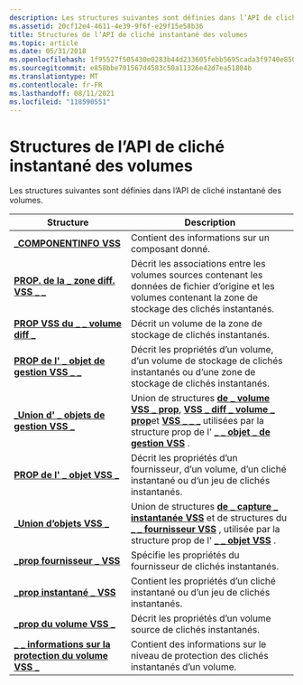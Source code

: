 ```yaml
---
description: Les structures suivantes sont définies dans l’API de cliché instantané des volumes.
ms.assetid: 20cf12e4-4611-4e39-9f6f-e29f15e58b36
title: Structures de l’API de cliché instantané des volumes
ms.topic: article
ms.date: 05/31/2018
ms.openlocfilehash: 1f95527f505430e0283b44d233605febb5695cada3f9740e850945f58e751f3e
ms.sourcegitcommit: e858bbe701567d4583c50a11326e42d7ea51804b
ms.translationtype: MT
ms.contentlocale: fr-FR
ms.lasthandoff: 08/11/2021
ms.locfileid: "118590551"
---
```

# <a name="volume-shadow-copy-api-structures"></a>Structures de l’API de cliché instantané des volumes

Les structures suivantes sont définies dans l’API de cliché instantané des volumes.



| Structure                                                           | Description                                                                                                                                                                                                                                                         |
|---------------------------------------------------------------------|---------------------------------------------------------------------------------------------------------------------------------------------------------------------------------------------------------------------------------------------------------------------|
| [**\_COMPONENTINFO VSS**](/windows/desktop/api/VsBackup/ns-vsbackup-vss_componentinfo)                     | Contient des informations sur un composant donné.                                                                                                                                                                                                                       |
| [**PROP. de la \_ zone diff. VSS \_ \_**](/windows/desktop/api/VsMgmt/ns-vsmgmt-vss_diff_area_prop)                 | Décrit les associations entre les volumes sources contenant les données de fichier d’origine et les volumes contenant la zone de stockage des clichés instantanés.                                                                                                                                |
| [**PROP VSS du \_ \_ volume diff \_**](/windows/desktop/api/VsMgmt/ns-vsmgmt-vss_diff_volume_prop)             | Décrit un volume de la zone de stockage de clichés instantanés.                                                                                                                                                                                                                        |
| [**PROP de l' \_ objet de gestion VSS \_ \_**](/windows/desktop/api/VsMgmt/ns-vsmgmt-vss_mgmt_object_prop)             | Décrit les propriétés d’un volume, d’un volume de stockage de clichés instantanés ou d’une zone de stockage de clichés instantanés.                                                                                                                                                                    |
| [**\_Union d' \_ objets de gestion VSS \_**](/windows/desktop/api/VsMgmt/ns-vsmgmt-__midl___midl_itf_vsmgmt_0000_0000_0001)           | Union de structures [**de \_ volume VSS \_ prop**](/windows/desktop/api/VsMgmt/ns-vsmgmt-vss_volume_prop), [**VSS \_ diff \_ volume \_ prop**](/windows/desktop/api/VsMgmt/ns-vsmgmt-vss_diff_volume_prop)et [**VSS \_ \_ \_**](/windows/desktop/api/VsMgmt/ns-vsmgmt-vss_diff_area_prop) utilisées par la structure prop de l' [**\_ \_ objet \_ de gestion VSS**](/windows/desktop/api/VsMgmt/ns-vsmgmt-vss_mgmt_object_prop) . |
| [**PROP de l' \_ objet VSS \_**](/windows/desktop/api/Vss/ns-vss-vss_object_prop)                        | Décrit les propriétés d’un fournisseur, d’un volume, d’un cliché instantané ou d’un jeu de clichés instantanés.                                                                                                                                                                                    |
| [**\_Union d’objets VSS \_**](/windows/desktop/api/Vss/ns-vss-__midl___midl_itf_vss_0000_0000_0001)                      | Union de structures [**de \_ capture \_ instantanée VSS**](/windows/desktop/api/Vss/ns-vss-vss_snapshot_prop) et de structures du [**\_ \_ fournisseur VSS**](/windows/desktop/api/Vss/ns-vss-vss_provider_prop) , utilisée par la structure prop de l' [**\_ \_ objet VSS**](/windows/desktop/api/Vss/ns-vss-vss_object_prop) .                                                                    |
| [**\_prop fournisseur \_ VSS**](/windows/desktop/api/Vss/ns-vss-vss_provider_prop)                    | Spécifie les propriétés du fournisseur de clichés instantanés.                                                                                                                                                                                                                          |
| [**\_prop instantané \_ VSS**](/windows/desktop/api/Vss/ns-vss-vss_snapshot_prop)                    | Contient les propriétés d’un cliché instantané ou d’un jeu de clichés instantanés.                                                                                                                                                                                                        |
| [**\_prop du volume VSS \_**](/windows/desktop/api/VsMgmt/ns-vsmgmt-vss_volume_prop)                        | Décrit les propriétés d’un volume source de clichés instantanés.                                                                                                                                                                                                            |
| [**\_ \_ informations sur la protection du volume VSS \_**](/windows/desktop/api/VsMgmt/ns-vsmgmt-vss_volume_protection_info) | Contient des informations sur le niveau de protection des clichés instantanés d’un volume.                                                                                                                                                                                                 |



 

 

 



